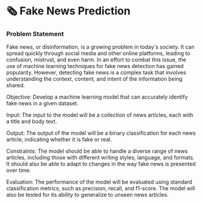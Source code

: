 # 🗞 Fake News Prediction

### Problem Statement 

Fake news, or disinformation, is a growing problem in today's society. It can spread quickly through social media and other online platforms, leading to confusion, mistrust, and even harm. In an effort to combat this issue, the use of machine learning techniques for fake news detection has gained popularity. However, detecting fake news is a complex task that involves understanding the context, content, and intent of the information being shared.

Objective: Develop a machine learning model that can accurately identify fake news in a given dataset.

Input: The input to the model will be a collection of news articles, each with a title and body text.

Output: The output of the model will be a binary classification for each news article, indicating whether it is fake or real.

Constraints: The model should be able to handle a diverse range of news articles, including those with different writing styles, language, and formats. It should also be able to adapt to changes in the way fake news is presented over time.

Evaluation: The performance of the model will be evaluated using standard classification metrics, such as precision, recall, and f1-score. The model will also be tested for its ability to generalize to unseen news articles.
